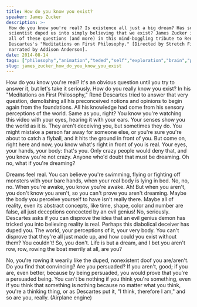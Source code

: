 ```yaml
---
title: How do you know you exist?
speaker: James Zucker
description: >-
 How do you know you're real? Is existence all just a big dream? Has some mad
 scientist duped us into simply believing that we exist? James Zucker investigates
 all of these questions (and more) in this mind-boggling tribute to René
 Descartes's "Meditations on First Philosophy." [Directed by Stretch Films, Inc.,
 narrated by Addison Anderson].
date: 2014-08-14
tags: ["philosophy","animation","teded","self","exploration","brain","psychology","consciousness","big-problems"]
slug: james_zucker_how_do_you_know_you_exist
---
```


How do you know you're real? It's an obvious question until you try to answer it, but
let's take it seriously. How do you really know you exist? In his "Meditations on First
Philosophy," René Descartes tried to answer that very question, demolishing all his
preconceived notions and opinions to begin again from the foundations. All his knowledge
had come from his sensory perceptions of the world. Same as you, right? You know you're
watching this video with your eyes, hearing it with your ears. Your senses show you the
world as it is. They aren't deceiving you, but sometimes they do. You might mistake a
person far away for someone else, or you're sure you're about to catch a flyball, and it
hits the ground in front of you. But come on, right here and now, you know what's right in
front of you is real. Your eyes, your hands, your body: that's you. Only crazy people
would deny that, and you know you're not crazy. Anyone who'd doubt that must be dreaming.
Oh no, what if you're dreaming?

Dreams feel real. You can believe you're swimming, flying or fighting off monsters with
your bare hands, when your real body is lying in bed. No, no, no. When you're awake, you
know you're awake. Ah! But when you aren't, you don't know you aren't, so you can't prove
you aren't dreaming. Maybe the body you perceive yourself to have isn't really there.
Maybe all of reality, even its abstract concepts, like time, shape, color and number are
false, all just deceptions concocted by an evil genius! No, seriously. Descartes asks if
you can disprove the idea that an evil genius demon has tricked you into believing reality
is real. Perhaps this diabolical deceiver has duped you. The world, your perceptions of
it, your very body. You can't disprove that they're all just made up, and how could you
exist without them? You couldn't! So, you don't. Life is but a dream, and I bet you aren't
row, row, rowing the boat merrily at all, are you?

No, you're rowing it wearily like the duped, nonexistent doof you are/aren't. Do you find
that convincing? Are you persuaded? If you aren't, good; if you are, even better, because
by being persuaded, you would prove that you're a persuaded being. You can't be nothing if
you think you're something, even if you think that something is nothing because no matter
what you think, you're a thinking thing, or as Descartes put it, "I think, therefore I
am," and so are you, really. (Airplane engine)

<!--
ad_duration=0
event="TED-Ed"
external_start_time=0
intro_duration=0
is_subtitle_required="False"
is_talk_featured="False"
language="en"
language_swap="False"
native_language="en"
number_of_related_talks=6
number_of_speakers=1
number_of_subtitled_videos=0
number_of_tags=9
number_of_talk_download_languages=30
number_of_talk_more_resources=0
number_of_talk_recommendations=0
number_of_talks_take_actions=0
post_ad_duration=0
published_timestamp="2019-02-22 19:03:41"
recording_date="2014-08-14"
speaker_is_published=0
speaker_name="James Zucker"
talk_name="How do you know you exist?"
talks_tags=["philosophy","animation","teded","self","exploration","brain","psychology","consciousness","big-problems"]
url_photo_talk="https://s3.amazonaws.com/talkstar-photos/uploads/d1bd9b28-a7cc-4d81-9cc5-854ab467a9e2/47_existright.jpg"
url_webpage="https://www.ted.com/talks/james_zucker_how_do_you_know_you_exist"
video_type_name="TED-Ed Original"
-->